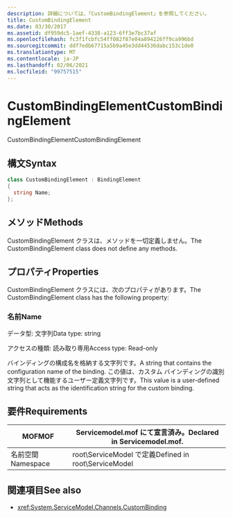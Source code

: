 ```yaml
---
description: 詳細については、「CustomBindingElement」を参照してください。
title: CustomBindingElement
ms.date: 03/30/2017
ms.assetid: df959dc5-1aef-4338-a123-6ff3e7bc37af
ms.openlocfilehash: fc3f1fcbfc54ff082f87e04a894226ff9ca996bd
ms.sourcegitcommit: ddf7edb67715a5b9a45e3dd44536dabc153c1de0
ms.translationtype: MT
ms.contentlocale: ja-JP
ms.lasthandoff: 02/06/2021
ms.locfileid: "99757515"
---
```

# <a name="custombindingelement"></a><span data-ttu-id="e0956-103">CustomBindingElement</span><span class="sxs-lookup"><span data-stu-id="e0956-103">CustomBindingElement</span></span>

<span data-ttu-id="e0956-104">CustomBindingElement</span><span class="sxs-lookup"><span data-stu-id="e0956-104">CustomBindingElement</span></span>  
  
## <a name="syntax"></a><span data-ttu-id="e0956-105">構文</span><span class="sxs-lookup"><span data-stu-id="e0956-105">Syntax</span></span>  
  
```csharp
class CustomBindingElement : BindingElement  
{  
  string Name;  
};  
```  
  
## <a name="methods"></a><span data-ttu-id="e0956-106">メソッド</span><span class="sxs-lookup"><span data-stu-id="e0956-106">Methods</span></span>  

 <span data-ttu-id="e0956-107">CustomBindingElement クラスは、メソッドを一切定義しません。</span><span class="sxs-lookup"><span data-stu-id="e0956-107">The CustomBindingElement class does not define any methods.</span></span>  
  
## <a name="properties"></a><span data-ttu-id="e0956-108">プロパティ</span><span class="sxs-lookup"><span data-stu-id="e0956-108">Properties</span></span>  

 <span data-ttu-id="e0956-109">CustomBindingElement クラスには、次のプロパティがあります。</span><span class="sxs-lookup"><span data-stu-id="e0956-109">The CustomBindingElement class has the following property:</span></span>  
  
### <a name="name"></a><span data-ttu-id="e0956-110">名前</span><span class="sxs-lookup"><span data-stu-id="e0956-110">Name</span></span>  

 <span data-ttu-id="e0956-111">データ型: 文字列</span><span class="sxs-lookup"><span data-stu-id="e0956-111">Data type: string</span></span>  
  
 <span data-ttu-id="e0956-112">アクセスの種類: 読み取り専用</span><span class="sxs-lookup"><span data-stu-id="e0956-112">Access type: Read-only</span></span>  
  
 <span data-ttu-id="e0956-113">バインディングの構成名を格納する文字列です。</span><span class="sxs-lookup"><span data-stu-id="e0956-113">A string that contains the configuration name of the binding.</span></span> <span data-ttu-id="e0956-114">この値は、カスタム バインディングの識別文字列として機能するユーザー定義文字列です。</span><span class="sxs-lookup"><span data-stu-id="e0956-114">This value is a user-defined string that acts as the identification string for the custom binding.</span></span>  
  
## <a name="requirements"></a><span data-ttu-id="e0956-115">要件</span><span class="sxs-lookup"><span data-stu-id="e0956-115">Requirements</span></span>  
  
|<span data-ttu-id="e0956-116">MOF</span><span class="sxs-lookup"><span data-stu-id="e0956-116">MOF</span></span>|<span data-ttu-id="e0956-117">Servicemodel.mof にて宣言済み。</span><span class="sxs-lookup"><span data-stu-id="e0956-117">Declared in Servicemodel.mof.</span></span>|  
|---------|-----------------------------------|  
|<span data-ttu-id="e0956-118">名前空間</span><span class="sxs-lookup"><span data-stu-id="e0956-118">Namespace</span></span>|<span data-ttu-id="e0956-119">root\ServiceModel で定義</span><span class="sxs-lookup"><span data-stu-id="e0956-119">Defined in root\ServiceModel</span></span>|  
  
## <a name="see-also"></a><span data-ttu-id="e0956-120">関連項目</span><span class="sxs-lookup"><span data-stu-id="e0956-120">See also</span></span>

- <xref:System.ServiceModel.Channels.CustomBinding>
